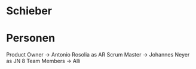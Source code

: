 # Schieber

# Personen
Product Owner -> Antonio Rosolia as AR
Scrum Master -> Johannes Neyer as JN
8 Team Members -> Alli
